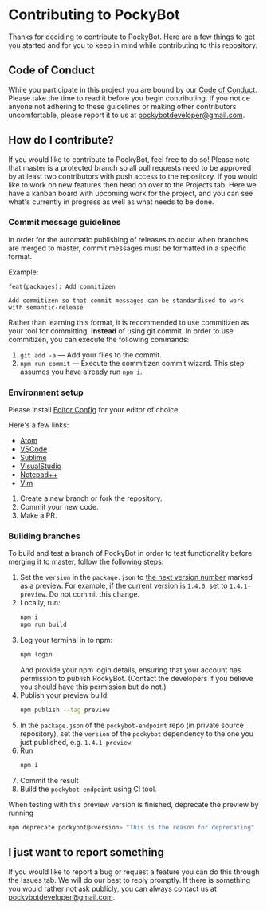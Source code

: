 # Contributing to PockyBot

Thanks for deciding to contribute to PockyBot. Here are a few things to get you started and for you to keep in mind while contributing to this repository.

## Code of Conduct

While you participate in this project you are bound by our [Code of Conduct](https://github.com/GlobalX/pockybot/blob/master/CODE_OF_CONDUCT.md). Please take the time to read it before you begin contributing. If you notice anyone not adhering to these guidelines or making other contributors uncomfortable, please report it to us at pockybotdeveloper@gmail.com.

## How do I contribute?

If you would like to contribute to PockyBot, feel free to do so! Please note that master is a protected branch so all pull requests need to be approved by at least two contributors with push access to the repository. If you would like to work on new features then head on over to the Projects tab. Here we have a kanban board with upcoming work for the project, and you can see what's currently in progress as well as what needs to be done.

### Commit message guidelines

In order for the automatic publishing of releases to occur when branches are merged to master, commit messages must be formatted in a specific format.

Example:
```
feat(packages): Add commitizen

Add commitizen so that commit messages can be standardised to work with semantic-release
```

Rather than learning this format, it is recommended to use commitizen as your tool for committing, **instead** of using git commit. In order to use commitizen, you can execute the following commands:
1. ```git add -a``` — Add your files to the commit.
2. ```npm run commit``` — Execute the commitizen commit wizard. This step assumes you have already run `npm i`.


### Environment setup

Please install [Editor Config](http://editorconfig.org/) for your editor of choice.

Here's a few links:

* [Atom](https://atom.io/packages/editorconfig)
* [VSCode](https://marketplace.visualstudio.com/items?itemName=EditorConfig.EditorConfig)
* [Sublime](https://packagecontrol.io/packages/EditorConfig)
* [VisualStudio](https://github.com/editorconfig/editorconfig-visualstudio)
* [Notepad++](https://github.com/editorconfig/editorconfig-notepad-plus-plus)
* [Vim](https://www.vim.org/scripts/script.php?script_id=3934)

1. Create a new branch or fork the repository.
1. Commit your new code.
1. Make a PR.

### Building branches

To build and test a branch of PockyBot in order to test functionality before merging it to master,
follow the following steps:

1. Set the `version` in the `package.json` to [the next version number](https://www.npmjs.com/package/pockybot) marked as a preview.
	For example, if the current version is `1.4.0`, set to `1.4.1-preview`. Do not commit this change.
1. Locally, run:
	```bash
	npm i
	npm run build
	```
1. Log your terminal in to npm:
	```bash
	npm login
	```
	And provide your npm login details, ensuring that your account has permission to publish PockyBot.
	(Contact the developers if you believe you should have this permission but do not.)
1. Publish your preview build:
	```bash
	npm publish --tag preview
	```
1. In the `package.json` of the `pockybot-endpoint` repo (in private source repository), set the `version` of the `pockybot` dependency to the one you just published, e.g. `1.4.1-preview`.
1. Run
	```bash
	npm i
	```
1. Commit the result
1. Build the `pockybot-endpoint` using CI tool.

When testing with this preview version is finished, deprecate the preview by running

```bash
npm deprecate pockybot@<version> "This is the reason for deprecating"
```

## I just want to report something

If you would like to report a bug or request a feature you can do this through the Issues tab. We will do our best to reply promptly. If there is something you would rather not ask publicly, you can always contact us at pockybotdeveloper@gmail.com.
